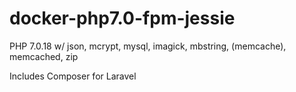 # docker-php7.0-fpm-jessie

PHP 7.0.18 w/ json, mcrypt, mysql, imagick, mbstring, (memcache), memcached, zip

Includes Composer for Laravel
